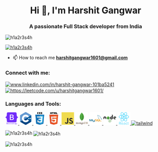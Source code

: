 <h1 align="center">Hi 👋, I'm Harshit Gangwar</h1>
<h3 align="center">A passionate Full Stack developer from India</h3>

<p align="left"> <img src="https://komarev.com/ghpvc/?username=h1a2r3s4h&label=Profile%20views&color=0e75b6&style=flat" alt="h1a2r3s4h" /> </p>

<p align="left"> <a href="https://github.com/ryo-ma/github-profile-trophy"><img src="https://github-profile-trophy.vercel.app/?username=h1a2r3s4h" alt="h1a2r3s4h" /></a> </p>

- 📫 How to reach me **harshitgangwar1601@gmail.com**

<h3 align="left">Connect with me:</h3>
<p align="left">
<a href="https://linkedin.com/in/www.linkedin.com/in/harshit-gangwar-101ba5241" target="blank"><img align="center" src="https://raw.githubusercontent.com/rahuldkjain/github-profile-readme-generator/master/src/images/icons/Social/linked-in-alt.svg" alt="www.linkedin.com/in/harshit-gangwar-101ba5241" height="30" width="40" /></a>
<a href="https://www.leetcode.com/https://leetcode.com/u/harshitgangwar1601/" target="blank"><img align="center" src="https://raw.githubusercontent.com/rahuldkjain/github-profile-readme-generator/master/src/images/icons/Social/leet-code.svg" alt="https://leetcode.com/u/harshitgangwar1601/" height="30" width="40" /></a>
</p>

<h3 align="left">Languages and Tools:</h3>
<p align="left"> <a href="https://getbootstrap.com" target="_blank" rel="noreferrer"> <img src="https://raw.githubusercontent.com/devicons/devicon/master/icons/bootstrap/bootstrap-plain-wordmark.svg" alt="bootstrap" width="40" height="40"/> </a> <a href="https://www.w3schools.com/cpp/" target="_blank" rel="noreferrer"> <img src="https://raw.githubusercontent.com/devicons/devicon/master/icons/cplusplus/cplusplus-original.svg" alt="cplusplus" width="40" height="40"/> </a> <a href="https://www.w3schools.com/css/" target="_blank" rel="noreferrer"> <img src="https://raw.githubusercontent.com/devicons/devicon/master/icons/css3/css3-original-wordmark.svg" alt="css3" width="40" height="40"/> </a> <a href="https://www.w3.org/html/" target="_blank" rel="noreferrer"> <img src="https://raw.githubusercontent.com/devicons/devicon/master/icons/html5/html5-original-wordmark.svg" alt="html5" width="40" height="40"/> </a> <a href="https://developer.mozilla.org/en-US/docs/Web/JavaScript" target="_blank" rel="noreferrer"> <img src="https://raw.githubusercontent.com/devicons/devicon/master/icons/javascript/javascript-original.svg" alt="javascript" width="40" height="40"/> </a> <a href="https://www.mongodb.com/" target="_blank" rel="noreferrer"> <img src="https://raw.githubusercontent.com/devicons/devicon/master/icons/mongodb/mongodb-original-wordmark.svg" alt="mongodb" width="40" height="40"/> </a> <a href="https://www.mysql.com/" target="_blank" rel="noreferrer"> <img src="https://raw.githubusercontent.com/devicons/devicon/master/icons/mysql/mysql-original-wordmark.svg" alt="mysql" width="40" height="40"/> </a> <a href="https://nodejs.org" target="_blank" rel="noreferrer"> <img src="https://raw.githubusercontent.com/devicons/devicon/master/icons/nodejs/nodejs-original-wordmark.svg" alt="nodejs" width="40" height="40"/> </a> <a href="https://reactjs.org/" target="_blank" rel="noreferrer"> <img src="https://raw.githubusercontent.com/devicons/devicon/master/icons/react/react-original-wordmark.svg" alt="react" width="40" height="40"/> </a> <a href="https://tailwindcss.com/" target="_blank" rel="noreferrer"> <img src="https://www.vectorlogo.zone/logos/tailwindcss/tailwindcss-icon.svg" alt="tailwind" width="40" height="40"/> </a> </p>

<p><img align="left" src="https://github-readme-stats.vercel.app/api/top-langs?username=h1a2r3s4h&show_icons=true&locale=en&layout=compact" alt="h1a2r3s4h" /></p>

<p>&nbsp;<img align="center" src="https://github-readme-stats.vercel.app/api?username=h1a2r3s4h&show_icons=true&locale=en" alt="h1a2r3s4h" /></p>

<p><img align="center" src="https://github-readme-streak-stats.herokuapp.com/?user=h1a2r3s4h&" alt="h1a2r3s4h" /></p>

